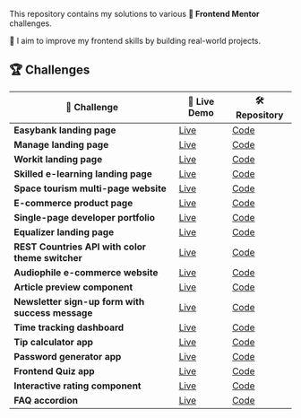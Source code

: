 
This repository contains my solutions to various **🎨 Frontend Mentor** challenges. 

🚀 I aim to improve my frontend skills by building real-world projects.

## 🏆 Challenges  

| 🌟 Challenge | 🚀 Live Demo | 🛠️ Repository |
|-------------|-------------|--------------|
| **Easybank landing page** | [Live](https://aydankara.github.io/Frontend-Mentor-Challenges/Easybank-landing-page/) | [Code](https://github.com/AydanKara/Frontend-Mentor-Challenges/tree/main/Easybank-landing-page) |
| **Manage landing page** | [Live](https://aydankara.github.io/Frontend-Mentor-Challenges/manage-landing-page-master/) | [Code](https://github.com/AydanKara/Frontend-Mentor-Challenges/tree/main/manage-landing-page-master) |
| **Workit landing page** | [Live](https://aydankara.github.io/Frontend-Mentor-Challenges/workit-landing-page/starter-code/) | [Code](https://github.com/AydanKara/Frontend-Mentor-Challenges/tree/main/workit-landing-page) |
| **Skilled e-learning landing page** | [Live](https://aydankara.github.io/Frontend-Mentor-Challenges/skilled-elearning-landing-page/starter-code/) | [Code](https://github.com/AydanKara/Frontend-Mentor-Challenges/tree/main/skilled-elearning-landing-page) |
| **Space tourism multi-page website** | [Live](https://aydankara.github.io/Frontend-Mentor-Challenges/space-tourism-website-main/starter-code/) | [Code](https://github.com/AydanKara/Frontend-Mentor-Challenges/tree/main/space-tourism-website-main) |
| **E-commerce product page** | [Live](https://aydankara.github.io/Frontend-Mentor-Challenges/ecommerce-product-page-main/) | [Code](https://github.com/AydanKara/Frontend-Mentor-Challenges/tree/main/ecommerce-product-page-main) |
| **Single-page developer portfolio** | [Live](https://aydankara.github.io/Frontend-Mentor-Challenges/single-page-developer-portfolio/starter-code/) | [Code](https://github.com/AydanKara/Frontend-Mentor-Challenges/tree/main/single-page-developer-portfolio) |
| **Equalizer landing page** | [Live](https://aydankara.github.io/Frontend-Mentor-Challenges/equalizer-landing-page/starter-code/) | [Code](https://github.com/AydanKara/Frontend-Mentor-Challenges/tree/main/equalizer-landing-page) |
| **REST Countries API with color theme switcher** | [Live](https://frontend-mentor-challenges-cxu6.vercel.app/) | [Code](https://github.com/AydanKara/Frontend-Mentor-Challenges/tree/main/rest-countries-api-with-color-theme-switcher-master) |
| **Audiophile e-commerce website** | [Live](https://mern-audiophile.vercel.app/) | [Code](https://github.com/AydanKara/mern-audiophile) |
| **Article preview component** | [Live](https://aydankara.github.io/Frontend-Mentor-Challenges/article-preview-component-master/) | [Code](https://github.com/AydanKara/Frontend-Mentor-Challenges/tree/main/article-preview-component-master) |
| **Newsletter sign-up form with success message** | [Live](https://aydankara.github.io/Frontend-Mentor-Challenges/newsletter-sign-up-with-success-message-main/) | [Code](https://github.com/AydanKara/Frontend-Mentor-Challenges/tree/main/newsletter-sign-up-with-success-message-main) |
| **Time tracking dashboard** | [Live](https://aydankara.github.io/Frontend-Mentor-Challenges/time-tracking-dashboard-main/) | [Code](https://github.com/AydanKara/Frontend-Mentor-Challenges/tree/main/time-tracking-dashboard-main) |
| **Tip calculator app** | [Live](https://aydankara.github.io/Frontend-Mentor-Challenges/tip-calculator-app/) | [Code](https://github.com/AydanKara/Frontend-Mentor-Challenges/tree/main/tip-calculator-app) |
| **Password generator app** | [Live](https://aydankara.github.io/Frontend-Mentor-Challenges/password-generator-app/src/) | [Code](https://github.com/AydanKara/Frontend-Mentor-Challenges/tree/main/password-generator-app) |
| **Frontend Quiz app** | [Live](https://aydankara.github.io/Frontend-Mentor-Challenges/frontend-quiz-app/src/templates/) | [Code](https://github.com/AydanKara/Frontend-Mentor-Challenges/tree/main/frontend-quiz-app) |
| **Interactive rating component** | [Live](https://aydankara.github.io/Frontend-Mentor-Challenges/interactive-rating-component-main/) | [Code](https://github.com/AydanKara/Frontend-Mentor-Challenges/tree/main/interactive-rating-component-main) |
| **FAQ accordion** | [Live](https://aydankara.github.io/Frontend-Mentor-Challenges/faq-accordion-main/) | [Code](https://github.com/AydanKara/Frontend-Mentor-Challenges/tree/main/faq-accordion-main) |


